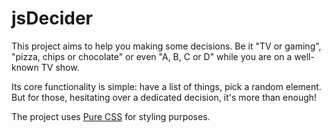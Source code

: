 # jsDecider

This project aims to help you making some decisions. Be it "TV or gaming", "pizza, chips or chocolate" or even "A, B, C or D" while you are on a well-known TV show.

Its core functionality is simple: have a list of things, pick a random element. But for those, hesitating over a dedicated decision, it's more than enough!


The project uses [Pure CSS](http://purecss.io/) for styling purposes.
